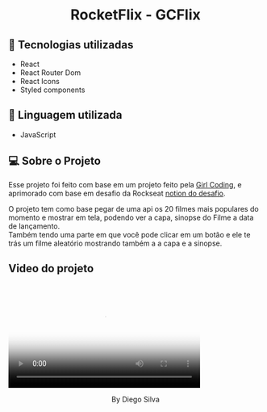 <h1 align="center"> RocketFlix - GCFlix </h1>

## 🚀 Tecnologias utilizadas

- React
- React Router Dom
- React Icons
- Styled components

## 🚀 Linguagem utilizada

- JavaScript

## 💻 Sobre o Projeto

Esse projeto foi feito com base em um projeto feito pela
<a href="https://www.youtube.com/c/GirlCoding">Girl Coding</a>,
e aprimorado com base em desafio da Rockseat
<a href="https://efficient-sloth-d85.notion.site/Desafio-Rocketflix-5ca1c56b5e52473eb12e8b2bc3ab1b8d#06e6ecb4212447c695dfbe7da61ec551">notion do desafio</a>.<br>

<p>
O projeto tem como base pegar de uma api os 20 filmes mais populares do momento e mostrar em tela, podendo ver a capa, sinopse do Filme a data de lançamento. <br>
Também tendo uma parte em que você pode clicar em um botão e ele te trás um filme aleatório mostrando também a a capa e a sinopse.

</p>

## Video do projeto

<br>
  <video  width="380" poster="./assets-readme/print.png"  controls loop> 
    <source src="./assets-readme/video.mp4" type="video/mp4">
 </video>

<p align="center"> By Diego Silva </p>
